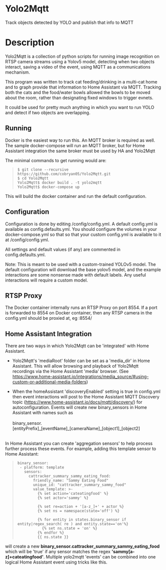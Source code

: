 # Yolo2Mqtt
Track objects detected by YOLO and publish that info to MQTT

# Description

Yolo2Mqtt is a collection of python scripts for running image recognition on RTSP camera streams using a Yolov5 model,
detecting when two objects interact, saving a video of the event, using MQTT as a communications mechanism.

This program was written to track cat feeding/drinking in a multi-cat home and to graph provide that information to Home Assistant via MQTT. Tracking both the cats and the food/water bowls allowed the bowls
to be moved about the room, rather than designating fixed windows to trigger evnets.

It could be used for pretty much anything in which you want to run YOLO and detect if two objects are overlapping.

## Running

Docker is the easiest way to run this. An MQTT broker is required as well. The sample docker-compose will run an
MQTT broker, but for Home Assistant integration the same broker must be used by HA and Yolo2Mqtt

The minimal commands to get running would are:

>     $ git clone --recursive https://github.com/cobryan05/Yolo2Mqtt.git
>     $ cd Yolo2Mqtt
>     Yolo2Mqtt$ docker build . -t yolo2mqtt
>     Yolo2Mqtt$ docker-compose up


This will build the docker container and run the default configuration.

## Configuration

Configuration is done by editing /config/config.yml. A default config.yml is available as config.defaults.yml. You should configure
the volumes in your docker-compose.yml so that so that your custom config.yml is available to it at /config/config.yml.

All settings and default values (if any) are commented in config.defaults.yml.

Note: This is meant to be used with a custom-trained YOLOv5 model. The default configuration will download the base yolov5 model,
and the example interactions are some nonsense made with default labels. Any useful interactions will require a custom model.

## RTSP Proxy

The Docker container internally runs an RTSP Proxy on port 8554. If a port is forwarded to 8554 on Docker container, then any RTSP camera in the config.yml should be proxied at, eg <hostIp>:8554/<cameraName>


## Home Assistant Integration

There are two ways in which Yolo2Mqtt can be 'integrated' with Home Assistant.

* Yolo2Mqtt's 'mediaRoot' folder can be set as a 'media_dir' in Home Assistant. This will allow browsing and playback of Yolo2Mqtt recordings via the Home Assistant 'media' browser. (See https://www.home-assistant.io/integrations/media_source/#using-custom-or-additional-media-folders)


* When the homeAssistant 'discoveryEnabled' setting is true in config.yml then event interactions will post to the Home Assistant MQTT Discovery topic (https://www.home-assistant.io/docs/mqtt/discovery/) for autoconfiguration. Events will create new binary_sensors in Home Assistant with names such as
<br><br>
 binary_sensor.[entityPrefix]\_[eventName]\_[cameraName]\_[object1]\_[object2]
<br><br>

 In Home Assistant you can create 'aggregation sensors' to help process further process these events. For example, adding this template sensor to Home Assistant:


>     binary_sensor:
>      - platform: template
>        sensors:
>          cattracker_summary_sammy_eating_food:
>            friendly_name: "Sammy Eating Food"
>            unique_id: "cattracker_summary_sammy_food"
>            value_template: >-
>              {% set action='cateatingfood' %}
>              {% set actor='sammy' %}
>
>              {% set re=action + '[a-z_]+' + actor %}
>              {% set ns = namespace(state='off') %}
>
>              {% for entity in states.binary_sensor if entity|regex_search( re ) and entity.state=='on'%}
>                {% set ns.state = 'on' %}
>              {% endfor %}
>              {{ ns.state }}

will create a new **binary_sensor.cattracker_summary_sammy_eating_food** which will be 'true' if any sensor matches the regex **'sammy[a-z]+cateatingfood'**.
Multiple yolo2mqtt 'events' can be combined into one logical Home Assistant event using tricks like this.